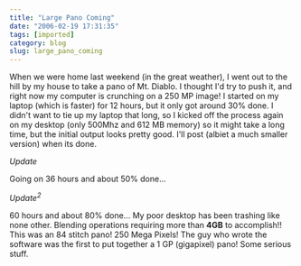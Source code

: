 ```yaml
---
title: "Large Pano Coming"
date: "2006-02-19 17:31:35"
tags: [imported]
category: blog
slug: large_pano_coming
---
```


When we were home last weekend (in the great weather), I went out to the hill by my house to take a pano of Mt. Diablo. I thought I'd try to push it, and right now my computer is crunching on a 250 MP image! I started on my laptop (which is faster) for 12 hours, but it only got around 30% done. I didn't want to tie up my laptop that long, so I kicked off the process again on my desktop (only 500Mhz and 612 MB memory) so it might take a long time, but the initial output looks pretty good. I'll post (albiet a much smaller version) when its done.

<em>Update</em>

Going on 36 hours and about 50% done...

<em>Update<sup>2</sup></em>

60 hours and about 80% done... My poor desktop has been trashing like none other. Blending operations requiring more than <strong>4GB</strong> to accomplish!! This was an 84 stitch pano! 250 Mega Pixels! The guy who wrote the software was the first to put together a 1 GP (gigapixel) pano! Some serious stuff.
